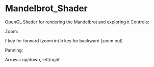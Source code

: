 # Mandelbrot_Shader
OpenGL Shader for rendering the Mandelbrot and exploring it
Controls:

Zoom:

f key for forward (zoom in)
b key for backward (zoom out)

Panning:

Arrows: up/down, left/right
